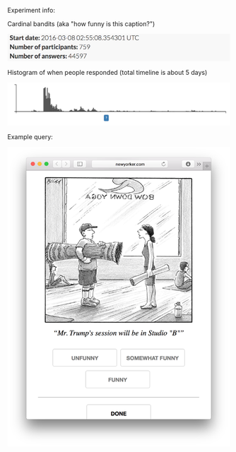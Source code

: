 Experiment info:

Cardinal bandits (aka "how funny is this caption?")

![](info.png)

Histogram of when people responded (total timeline is about 5 days)

![](histogram.png)

Example query:

![](example_query.png)
